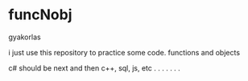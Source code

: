 # funcNobj
gyakorlas

i just use this repository to practice some code.
functions and objects

c# should be next and then c++, sql, js, etc
. . . . . . .
